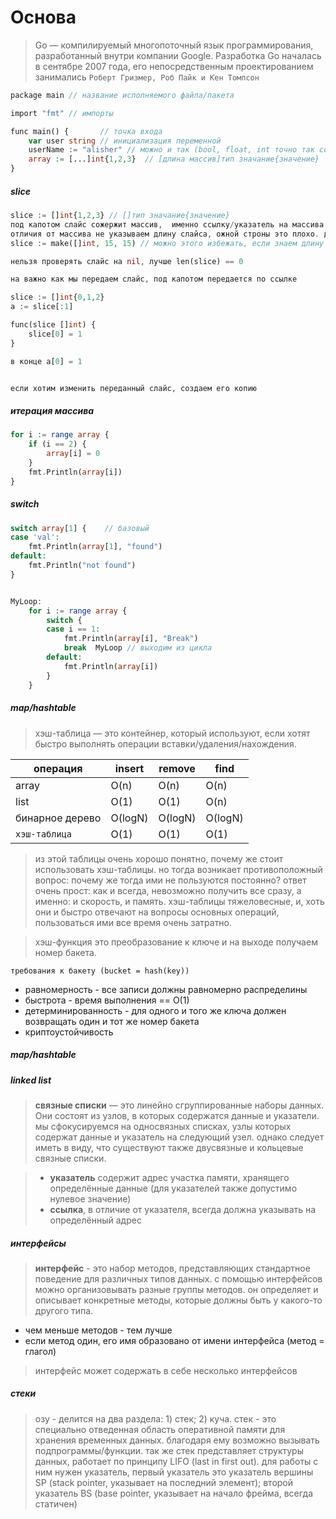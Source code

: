 # Основа

>Go — компилируемый многопоточный язык программирования, разработанный внутри компании Google. Разработка Go началась в сентябре 2007 года, его непосредственным проектированием занимались `Роберт Гризмер, Роб Пайк и Кен Томпсон`

```php
package main // название исполняемого файла/пакета

import "fmt" // импорты

func main() {       // точка входа
    var user string // инициализация переменной
    userName := "alisher" // можно и так (bool, float, int точно так создаются)
    array := [...]int{1,2,3}  // [длина массив]тип значание{значение}
}
```

##### slice
```php
slice := []int{1,2,3} // []тип значание{значение}
под капотом слайс сожержит массив,  именно ссылку/указатель на массива.
отличия от массива не указываем длину слайса, ожной строны это плохо. допустим у слайса капасити 4, и когда мы добавляем 5 элемент капасити = 8, длина массива = 5 и создается новый массив + ссылка/указатель у слайса менятся а старый массив так и остается в памяти.
slice := make([]int, 15, 15) // можно этого избежать, если знаем длину (по возможности аллоцировать память)

нельзя проверять слайс на nil, лучше len(slice) == 0

на важно как мы передаем слайс, под капотом передается по ссылке

slice := []int{0,1,2}
a := slice[:1]

func(slice []int) {
    slice[0] = 1
}

в конце a[0] = 1


если хотим изменить переданный слайс, создаем его копию
```

##### итерация массива
```php
for i := range array {
    if (i == 2) {
        array[i] = 0
    }
    fmt.Println(array[i])
}
```

##### switch

```php
switch array[1] {    // базовый 
case 'val':
    fmt.Println(array[1], "found")
default:
    fmt.Println("not found")
}


MyLoop:
    for i := range array {
        switch {
        case i == 1:
            fmt.Println(array[i], "Break")
            break  MyLoop // выходим из цикла
        default:
            fmt.Println(array[i])
        }
    }
```

##### map/hashtable

> хэш-таблица — это контейнер, который используют, если хотят быстро выполнять операции вставки/удаления/нахождения.

| <b>операция</b> | <b>insert</b> | <b>remove</b> | <b>find</b> |   
|-----------------|---------------|---------------|-------------|
| array           | O(n)          | O(n)          | O(n)        |  
| list            | O(1)          | O(1)          | O(n)        |  
| бинарное дерево | O(logN)       | O(logN)       | O(logN)     | 
| `хэш-таблица`   | O(1)          | O(1)          | O(1)        |

> из этой таблицы очень хорошо понятно, почему же стоит использовать хэш-таблицы. но тогда возникает противоположный вопрос: почему же тогда ими не пользуются постоянно?
ответ очень прост: как и всегда, невозможно получить все сразу, а именно: и скорость, и память. хэш-таблицы тяжеловесные, и, хоть они и быстро отвечают на вопросы основных операций, пользоваться ими все время очень затратно.

> хэш-функция это преобразование к ключе и на выходе получаем номер бакета. 

`требования к бакету (bucket = hash(key))`
* равномерность - все записи должны равномерно распределины
* быстрота - время выполнения == O(1)
* детерминированность - для одного и того же ключа должен возвращать один и тот же номер бакета
* криптоустойчивость
##### map/hashtable

##### linked list
> **связные списки** — это линейно сгруппированные наборы данных. Они состоят из узлов, в которых содержатся данные и указатели. мы сфокусируемся на односвязных списках, узлы которых содержат данные и указатель на следующий узел. однако следует иметь в виду, что существуют также двусвязные и кольцевые связные списки.

> * **указатель** содержит адрес участка памяти, хранящего определённые данные (для указателей также допустимо нулевое значение)
> * **ссылка**, в отличие от указателя, всегда должна указывать на определённый адрес

##### интерфейсы
>  **интерфейс** - это набор методов, представляющих стандартное поведение для различных типов данных. c помощью интерфейсов можно организовывать разные группы методов. он определяет и описывает конкретные методы, которые должны быть у какого-то другого типа.

* чем меньше методов - тем лучше
* если метод один, его имя образовано от имени интерфейса (метод = глагол)

>  интерфейс может содержать в себе несколько интерфейсов


##### стеки

> озу - делится на два раздела: 1) стек; 2) куча. стек - это специально отведенная область оперативной памяти для хранения временных данных. 
> благодаря ему возможно вызывать подпрограммы/функции. так же стек представляет структуры данных, работает по принципу LIFO (last in first out).
> для работы с ним нужен указатель, первый указатель это указатель вершины SP (stack pointer, указывает на последний элемент); второй указатель BS (base pointer, указывает на начало фрейма, всегда статичен)